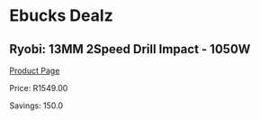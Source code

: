 
# Ebucks Dealz
## Ryobi: 13MM 2Speed Drill Impact - 1050W
[Product Page](https://www.ebucks.com/web/shop/productSelected.do?prodId=315062947&catId=717342768)

Price: R1549.00

Savings: 150.0


	